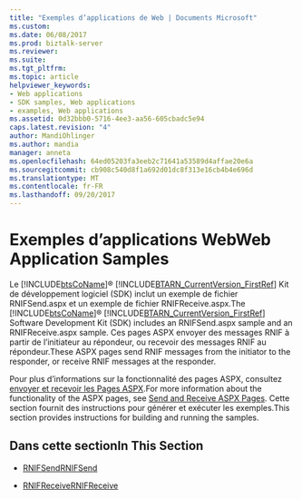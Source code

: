 ```yaml
---
title: "Exemples d’applications de Web | Documents Microsoft"
ms.custom: 
ms.date: 06/08/2017
ms.prod: biztalk-server
ms.reviewer: 
ms.suite: 
ms.tgt_pltfrm: 
ms.topic: article
helpviewer_keywords:
- Web applications
- SDK samples, Web applications
- examples, Web applications
ms.assetid: 0d32bbb0-5716-4ee3-aa56-605cbadc5e94
caps.latest.revision: "4"
author: MandiOhlinger
ms.author: mandia
manager: anneta
ms.openlocfilehash: 64ed05203fa3eeb2c71641a53589d4affae20e6a
ms.sourcegitcommit: cb908c540d8f1a692d01dc8f313e16cb4b4e696d
ms.translationtype: MT
ms.contentlocale: fr-FR
ms.lasthandoff: 09/20/2017
---
```

# <a name="web-application-samples"></a><span data-ttu-id="dc522-102">Exemples d’applications Web</span><span class="sxs-lookup"><span data-stu-id="dc522-102">Web Application Samples</span></span>
<span data-ttu-id="dc522-103">Le [!INCLUDE[btsCoName](../../includes/btsconame-md.md)]® [!INCLUDE[BTARN_CurrentVersion_FirstRef](../../includes/btarn-currentversion-firstref-md.md)] Kit de développement logiciel (SDK) inclut un exemple de fichier RNIFSend.aspx et un exemple de fichier RNIFReceive.aspx.</span><span class="sxs-lookup"><span data-stu-id="dc522-103">The [!INCLUDE[btsCoName](../../includes/btsconame-md.md)]® [!INCLUDE[BTARN_CurrentVersion_FirstRef](../../includes/btarn-currentversion-firstref-md.md)] Software Development Kit (SDK) includes an RNIFSend.aspx sample and an RNIFReceive.aspx sample.</span></span> <span data-ttu-id="dc522-104">Ces pages ASPX envoyer des messages RNIF à partir de l’initiateur au répondeur, ou recevoir des messages RNIF au répondeur.</span><span class="sxs-lookup"><span data-stu-id="dc522-104">These ASPX pages send RNIF messages from the initiator to the responder, or receive RNIF messages at the responder.</span></span>  
  
 <span data-ttu-id="dc522-105">Pour plus d’informations sur la fonctionnalité des pages ASPX, consultez [envoyer et recevoir les Pages ASPX](../../adapters-and-accelerators/accelerator-rosettanet/send-and-receive-aspx-pages.md).</span><span class="sxs-lookup"><span data-stu-id="dc522-105">For more information about the functionality of the ASPX pages, see [Send and Receive ASPX Pages](../../adapters-and-accelerators/accelerator-rosettanet/send-and-receive-aspx-pages.md).</span></span> <span data-ttu-id="dc522-106">Cette section fournit des instructions pour générer et exécuter les exemples.</span><span class="sxs-lookup"><span data-stu-id="dc522-106">This section provides instructions for building and running the samples.</span></span>  
  
## <a name="in-this-section"></a><span data-ttu-id="dc522-107">Dans cette section</span><span class="sxs-lookup"><span data-stu-id="dc522-107">In This Section</span></span>  
  
-   [<span data-ttu-id="dc522-108">RNIFSend</span><span class="sxs-lookup"><span data-stu-id="dc522-108">RNIFSend</span></span>](../../adapters-and-accelerators/accelerator-rosettanet/rnifsend.md)  
  
-   [<span data-ttu-id="dc522-109">RNIFReceive</span><span class="sxs-lookup"><span data-stu-id="dc522-109">RNIFReceive</span></span>](../../adapters-and-accelerators/accelerator-rosettanet/rnifreceive.md)